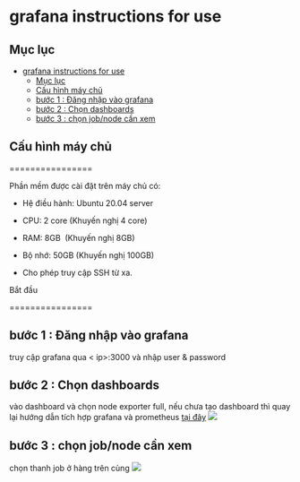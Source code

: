 # grafana instructions for use

## Mục lục

- [grafana instructions for use](#grafana-instructions-for-use)
  - [Mục lục](#mục-lục)
  - [Cấu hình máy chủ](#cấu-hình-máy-chủ)
  - [bước 1 : Đăng nhập vào grafana](#bước-1--đăng-nhập-vào-grafana)
  - [bước 2 : Chọn dashboards](#bước-2--chọn-dashboards)
  - [bước 3 : chọn job/node cần xem](#bước-3--chọn-jobnode-cần-xem)


## Cấu hình máy chủ
================

Phần mềm được cài đặt trên máy chủ có:

- Hệ điều hành: Ubuntu 20.04 server

- CPU: 2 core (Khuyến nghị 4 core)

- RAM: 8GB  (Khuyến nghị 8GB)

- Bộ nhớ: 50GB (Khuyến nghị 100GB)

- Cho phép truy cập SSH từ xa.

Bắt đầu

================

## bước 1 : Đăng nhập vào grafana
truy cập grafana qua < ip>:3000 và nhập user & password

## bước 2 : Chọn dashboards
vào dashboard và chọn node exporter full, nếu chưa tạo dashboard thì quay lại hướng dẫn tích hợp grafana và prometheus [tại đây](https://github.com/cuddles47/instalation-documentation-/blob/main/grafana/prometheus-intergrate-grafana.md)
![](https://lh7-us.googleusercontent.com/docsz/AD_4nXdJqAYyY2gk8rC7x3SUgaJ6ZKQFinV2DnfD8_HNCQuO_GtABkxccocufDHkP6OpWwVDqm526NPRsAIPrvQQJFQGEJXud7SrPeCa3Z4Mc5XZHqDRHk8sCyFcMQ9i_r-pfVfHS2-SvRERx7JO_AbMRGe1qrY?key=nwNavL48G3n2fL_d6mH3Wg)

## bước 3 : chọn job/node cần xem 
chọn thanh job ở hàng trên cùng 
![](https://lh7-us.googleusercontent.com/docsz/AD_4nXdLrtEAYSS2dL6NCb_zGLSGg8u9ad9VGQHjh_KecXQayCIIfVbGjDKILsNf5fFiws3_ZWax0iTvBdPXeFgHjjWQmMEj3cj2vLbLl7ETLXNDqLuNQtLn1rVcrvwP_phKRZWv-CeVYBrejcGF0G0CI0MszuhW?key=nwNavL48G3n2fL_d6mH3Wg)
